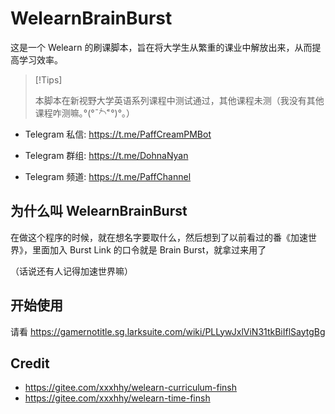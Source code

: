 # WelearnBrainBurst

这是一个 Welearn 的刷课脚本，旨在将大学生从繁重的课业中解放出来，从而提高学习效率。

> [!Tips]
>
> 本脚本在新视野大学英语系列课程中测试通过，其他课程未测（我没有其他课程咋测嘛｡°(°¯᷄◠¯᷅°)°｡）

- Telegram 私信: https://t.me/PaffCreamPMBot  

- Telegram 群组: https://t.me/DohnaNyan  

- Telegram 频道: https://t.me/PaffChannel  

## 为什么叫 WelearnBrainBurst

在做这个程序的时候，就在想名字要取什么，然后想到了以前看过的番《加速世界》，里面加入 Burst Link 的口令就是 Brain Burst，就拿过来用了

（话说还有人记得加速世界嘛）

## 开始使用

请看 https://gamernotitle.sg.larksuite.com/wiki/PLLywJxlViN31tkBiIflSaytgBg

## Credit

- https://gitee.com/xxxhhy/welearn-curriculum-finsh
- https://gitee.com/xxxhhy/welearn-time-finsh